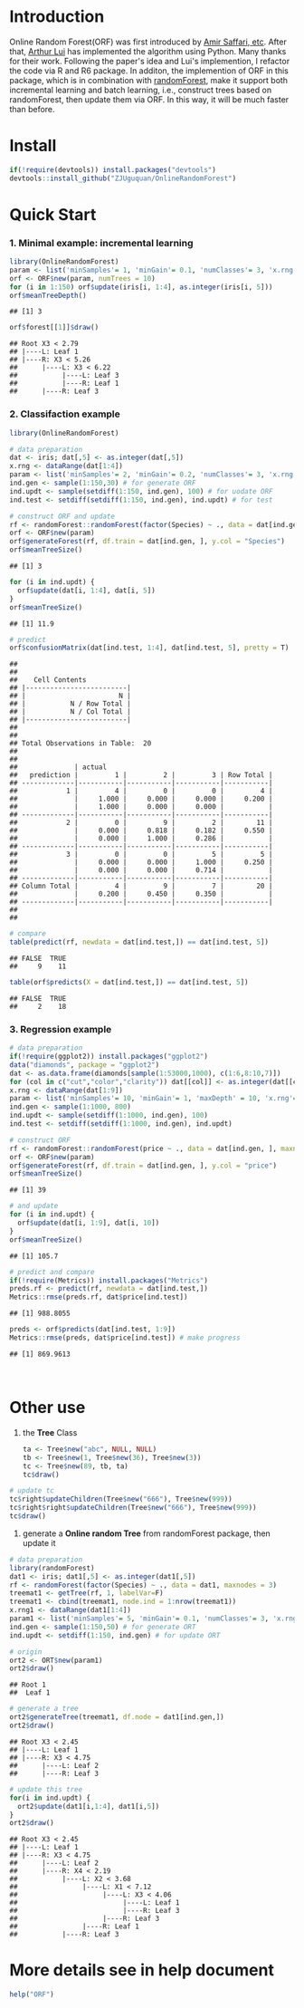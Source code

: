 Introduction
============

Online Random Forest(ORF) was first introduced by [Amir Saffari, etc](http://citeseerx.ist.psu.edu/viewdoc/download?doi=10.1.1.150.1671&rep=rep1&type=pdf). After that, [Arthur Lui](https://github.com/luiarthur/ORFpy) has implemented the algorithm using Python. Many thanks for their work. Following the paper's idea and Lui's implemention, I refactor the code via R and R6 package. In additon, the implemention of ORF in this package, which is in combination with [randomForest](https://cran.r-project.org/web/packages/randomForest/), make it support both incremental learning and batch learning, i.e., construct trees based on randomForest, then update them via ORF. In this way, it will be much faster than before.

Install
=======

``` r
if(!require(devtools)) install.packages("devtools")
devtools::install_github("ZJUguquan/OnlineRandomForest")
```

Quick Start
===========

### 1. Minimal example: incremental learning

``` r
library(OnlineRandomForest)
param <- list('minSamples'= 1, 'minGain'= 0.1, 'numClasses'= 3, 'x.rng'= dataRange(iris[1:4]))
orf <- ORF$new(param, numTrees = 10)
for (i in 1:150) orf$update(iris[i, 1:4], as.integer(iris[i, 5]))
orf$meanTreeDepth()
```

    ## [1] 3

``` r
orf$forest[[1]]$draw()
```

    ## Root X3 < 2.79 
    ## |----L: Leaf 1 
    ## |----R: X3 < 5.26 
    ##      |----L: X3 < 6.22 
    ##           |----L: Leaf 3 
    ##           |----R: Leaf 1 
    ##      |----R: Leaf 3 

### 2. Classifaction example

``` r
library(OnlineRandomForest)

# data preparation
dat <- iris; dat[,5] <- as.integer(dat[,5])
x.rng <- dataRange(dat[1:4])
param <- list('minSamples'= 2, 'minGain'= 0.2, 'numClasses'= 3, 'x.rng'= x.rng)
ind.gen <- sample(1:150,30) # for generate ORF
ind.updt <- sample(setdiff(1:150, ind.gen), 100) # for uodate ORF
ind.test <- setdiff(setdiff(1:150, ind.gen), ind.updt) # for test

# construct ORF and update
rf <- randomForest::randomForest(factor(Species) ~ ., data = dat[ind.gen, ], maxnodes = 2, ntree = 100)
orf <- ORF$new(param)
orf$generateForest(rf, df.train = dat[ind.gen, ], y.col = "Species")
orf$meanTreeSize()
```

    ## [1] 3

``` r
for (i in ind.updt) {
  orf$update(dat[i, 1:4], dat[i, 5])
}
orf$meanTreeSize()
```

    ## [1] 11.9

``` r
# predict
orf$confusionMatrix(dat[ind.test, 1:4], dat[ind.test, 5], pretty = T)
```

    ## 
    ##  
    ##    Cell Contents
    ## |-------------------------|
    ## |                       N |
    ## |           N / Row Total |
    ## |           N / Col Total |
    ## |-------------------------|
    ## 
    ##  
    ## Total Observations in Table:  20 
    ## 
    ##  
    ##              | actual 
    ##   prediction |         1 |         2 |         3 | Row Total | 
    ## -------------|-----------|-----------|-----------|-----------|
    ##            1 |         4 |         0 |         0 |         4 | 
    ##              |     1.000 |     0.000 |     0.000 |     0.200 | 
    ##              |     1.000 |     0.000 |     0.000 |           | 
    ## -------------|-----------|-----------|-----------|-----------|
    ##            2 |         0 |         9 |         2 |        11 | 
    ##              |     0.000 |     0.818 |     0.182 |     0.550 | 
    ##              |     0.000 |     1.000 |     0.286 |           | 
    ## -------------|-----------|-----------|-----------|-----------|
    ##            3 |         0 |         0 |         5 |         5 | 
    ##              |     0.000 |     0.000 |     1.000 |     0.250 | 
    ##              |     0.000 |     0.000 |     0.714 |           | 
    ## -------------|-----------|-----------|-----------|-----------|
    ## Column Total |         4 |         9 |         7 |        20 | 
    ##              |     0.200 |     0.450 |     0.350 |           | 
    ## -------------|-----------|-----------|-----------|-----------|
    ## 
    ## 

``` r
# compare
table(predict(rf, newdata = dat[ind.test,]) == dat[ind.test, 5])
```

    ## FALSE  TRUE 
    ##     9    11

``` r
table(orf$predicts(X = dat[ind.test,]) == dat[ind.test, 5])
```

    ## FALSE  TRUE 
    ##     2    18

### 3. Regression example

``` r
# data preparation
if(!require(ggplot2)) install.packages("ggplot2")
data("diamonds", package = "ggplot2")
dat <- as.data.frame(diamonds[sample(1:53000,1000), c(1:6,8:10,7)])
for (col in c("cut","color","clarity")) dat[[col]] <- as.integer(dat[[col]]) # Don't forget this
x.rng <- dataRange(dat[1:9])
param <- list('minSamples'= 10, 'minGain'= 1, 'maxDepth' = 10, 'x.rng'= x.rng)
ind.gen <- sample(1:1000, 800)
ind.updt <- sample(setdiff(1:1000, ind.gen), 100)
ind.test <- setdiff(setdiff(1:1000, ind.gen), ind.updt)
```

``` r
# construct ORF 
rf <- randomForest::randomForest(price ~ ., data = dat[ind.gen, ], maxnodes = 20, ntree = 100)
orf <- ORF$new(param)
orf$generateForest(rf, df.train = dat[ind.gen, ], y.col = "price")
orf$meanTreeSize()
```

    ## [1] 39

``` r
# and update
for (i in ind.updt) {
  orf$update(dat[i, 1:9], dat[i, 10])
}
orf$meanTreeSize()
```

    ## [1] 105.7

``` r
# predict and compare
if(!require(Metrics)) install.packages("Metrics")
preds.rf <- predict(rf, newdata = dat[ind.test,])
Metrics::rmse(preds.rf, dat$price[ind.test])
```

    ## [1] 988.8055

``` r
preds <- orf$predicts(dat[ind.test, 1:9])
Metrics::rmse(preds, dat$price[ind.test]) # make progress
```

    ## [1] 869.9613

<br/>

Other use
=========

1.  the **Tree** Class

    ``` r
    ta <- Tree$new("abc", NULL, NULL)
    tb <- Tree$new(1, Tree$new(36), Tree$new(3))
    tc <- Tree$new(89, tb, ta)
    tc$draw()
    ```

``` r
# update tc
tc$right$updateChildren(Tree$new("666"), Tree$new(999))
tc$right$right$updateChildren(Tree$new("666"), Tree$new(999))
tc$draw()
```

1.  generate a **Online random Tree** from randomForest package, then update it

``` r
# data preparation
library(randomForest)
dat1 <- iris; dat1[,5] <- as.integer(dat1[,5])
rf <- randomForest(factor(Species) ~ ., data = dat1, maxnodes = 3)
treemat1 <- getTree(rf, 1, labelVar=F)
treemat1 <- cbind(treemat1, node.ind = 1:nrow(treemat1))
x.rng1 <- dataRange(dat1[1:4])
param1 <- list('minSamples'= 5, 'minGain'= 0.1, 'numClasses'= 3, 'x.rng'= x.rng1)
ind.gen <- sample(1:150,50) # for generate ORT
ind.updt <- setdiff(1:150, ind.gen) # for update ORT

# origin
ort2 <- ORT$new(param1)
ort2$draw()
```

    ## Root 1 
    ##  Leaf 1 

``` r
# generate a tree
ort2$generateTree(treemat1, df.node = dat1[ind.gen,])
ort2$draw()
```

    ## Root X3 < 2.45 
    ## |----L: Leaf 1 
    ## |----R: X3 < 4.75 
    ##      |----L: Leaf 2 
    ##      |----R: Leaf 3 

``` r
# update this tree
for(i in ind.updt) {
  ort2$update(dat1[i,1:4], dat1[i,5])
}
ort2$draw()
```

    ## Root X3 < 2.45 
    ## |----L: Leaf 1 
    ## |----R: X3 < 4.75 
    ##      |----L: Leaf 2 
    ##      |----R: X4 < 2.19 
    ##           |----L: X2 < 3.68 
    ##                |----L: X1 < 7.12 
    ##                     |----L: X3 < 4.06 
    ##                          |----L: Leaf 1 
    ##                          |----R: Leaf 3 
    ##                     |----R: Leaf 3 
    ##                |----R: Leaf 1 
    ##           |----R: Leaf 3 

More details see in help document
=================================

``` r
help("ORF")
```
